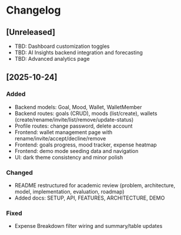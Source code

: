 # Changelog

## [Unreleased]
- TBD: Dashboard customization toggles
- TBD: AI Insights backend integration and forecasting
- TBD: Advanced analytics page

## [2025-10-24]
### Added
- Backend models: Goal, Mood, Wallet, WalletMember
- Backend routes: goals (CRUD), moods (list/create), wallets (create/rename/invite/list/remove/update-status)
- Profile routes: change password, delete account
- Frontend: wallet management page with rename/invite/accept/decline/remove
- Frontend: goals progress, mood tracker, expense heatmap
- Frontend: demo mode seeding data and navigation
- UI: dark theme consistency and minor polish

### Changed
- README restructured for academic review (problem, architecture, model, implementation, evaluation, roadmap)
- Added docs: SETUP, API, FEATURES, ARCHITECTURE, DEMO

### Fixed
- Expense Breakdown filter wiring and summary/table updates
